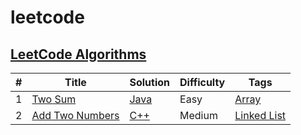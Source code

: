 # leetcode

<!-- TODO list
1. Use tags to categorize promblems
2. make a shell to auto edit readme file
-->

## [LeetCode Algorithms](./algorithms)

| # | Title | Solution | Difficulty | Tags
| --- | --- | --- | --- | --- |
| 1 | [Two Sum](https://leetcode.com/problems/two-sum) | [Java](./algorithms/java/src/twosum/Solution.java) | Easy | [Array][1]
| 2 | [Add Two Numbers](https://leetcode.com/problems/add-two-numbers) | [C++](./algorithms/cpp/add_two_numbers/add_two_numbers.cpp) | Medium | [Linked List][2] |

[1]:https://leetcode.com/tag/array/
[2]:https://leetcode.com/tag/linked-list/